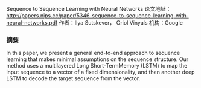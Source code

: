 Sequence to Sequence Learning with Neural Networks
论文地址：http://papers.nips.cc/paper/5346-sequence-to-sequence-learning-with-neural-networks.pdf
作者：Ilya Sutskever， Oriol Vinyals
机构：Google

### 摘要
In this paper, we present a general end-to-end approach to sequence learning that makes minimal assumptions on the sequence structure. Our method uses a multilayered Long Short-TermMemory (LSTM) to map the input sequence to a vector of a fixed dimensionality, and then another deep LSTM to decode the target sequence from the vector.

